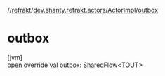 //[refrakt](../../../index.md)/[dev.shanty.refrakt.actors](../index.md)/[ActorImpl](index.md)/[outbox](outbox.md)

# outbox

[jvm]\
open override val [outbox](outbox.md): SharedFlow&lt;[TOUT](index.md)&gt;
